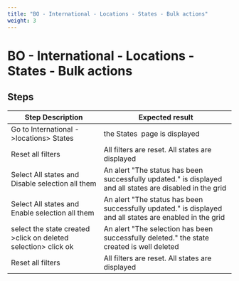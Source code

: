 ```yaml
---
title: "BO - International - Locations - States - Bulk actions"
weight: 3
---
```


# BO - International - Locations - States - Bulk actions
## Steps
| Step Description | Expected result |
| ----- | ----- |
| Go to International ->locations> States | the States  page is displayed |
| Reset all filters | All filters are reset. All states are displayed |
| Select All states and Disable selection all them | An alert "The status has been successfully updated." is displayed and all states are disabled in the grid |
| Select All states and Enable selection all them | An alert "The status has been successfully updated." is displayed and all states are enabled in the grid |
| select the state created >click on deleted selection> click ok | An alert "The selection has been successfully deleted." the state created is well deleted |
| Reset all filters | All filters are reset. All states are displayed |
